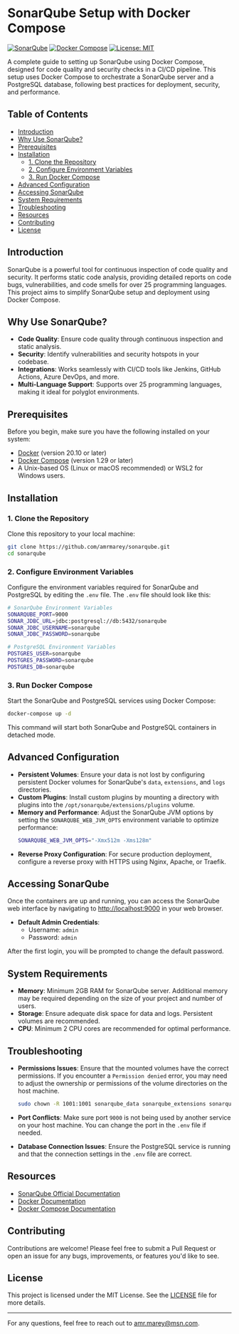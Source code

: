 
# SonarQube Setup with Docker Compose

[![SonarQube](https://img.shields.io/badge/SonarQube-v9.9-blue)](https://www.sonarsource.com/products/sonarqube/)
[![Docker Compose](https://img.shields.io/badge/Docker%20Compose-v1.29.2-green)](https://docs.docker.com/compose/)
[![License: MIT](https://img.shields.io/badge/License-MIT-yellow.svg)](https://opensource.org/licenses/MIT)

A complete guide to setting up SonarQube using Docker Compose, designed for code quality and security checks in a CI/CD pipeline. This setup uses Docker Compose to orchestrate a SonarQube server and a PostgreSQL database, following best practices for deployment, security, and performance.

## Table of Contents

- [Introduction](#introduction)
- [Why Use SonarQube?](#why-use-sonarqube)
- [Prerequisites](#prerequisites)
- [Installation](#installation)
  - [1. Clone the Repository](#1-clone-the-repository)
  - [2. Configure Environment Variables](#2-configure-environment-variables)
  - [3. Run Docker Compose](#3-run-docker-compose)
- [Advanced Configuration](#advanced-configuration)
- [Accessing SonarQube](#accessing-sonarqube)
- [System Requirements](#system-requirements)
- [Troubleshooting](#troubleshooting)
- [Resources](#resources)
- [Contributing](#contributing)
- [License](#license)

## Introduction

SonarQube is a powerful tool for continuous inspection of code quality and security. It performs static code analysis, providing detailed reports on code bugs, vulnerabilities, and code smells for over 25 programming languages. This project aims to simplify SonarQube setup and deployment using Docker Compose.

## Why Use SonarQube?

- **Code Quality**: Ensure code quality through continuous inspection and static analysis.
- **Security**: Identify vulnerabilities and security hotspots in your codebase.
- **Integrations**: Works seamlessly with CI/CD tools like Jenkins, GitHub Actions, Azure DevOps, and more.
- **Multi-Language Support**: Supports over 25 programming languages, making it ideal for polyglot environments.

## Prerequisites

Before you begin, make sure you have the following installed on your system:

- [Docker](https://www.docker.com/get-started) (version 20.10 or later)
- [Docker Compose](https://docs.docker.com/compose/install/) (version 1.29 or later)
- A Unix-based OS (Linux or macOS recommended) or WSL2 for Windows users.

## Installation

### 1. Clone the Repository

Clone this repository to your local machine:

```bash
git clone https://github.com/amrmarey/sonarqube.git
cd sonarqube
```

### 2. Configure Environment Variables

Configure the environment variables required for SonarQube and PostgreSQL by editing the `.env` file. The `.env` file should look like this:

```bash
# SonarQube Environment Variables
SONARQUBE_PORT=9000
SONAR_JDBC_URL=jdbc:postgresql://db:5432/sonarqube
SONAR_JDBC_USERNAME=sonarqube
SONAR_JDBC_PASSWORD=sonarqube

# PostgreSQL Environment Variables
POSTGRES_USER=sonarqube
POSTGRES_PASSWORD=sonarqube
POSTGRES_DB=sonarqube
```

### 3. Run Docker Compose

Start the SonarQube and PostgreSQL services using Docker Compose:

```bash
docker-compose up -d
```

This command will start both SonarQube and PostgreSQL containers in detached mode.

## Advanced Configuration

- **Persistent Volumes**: Ensure your data is not lost by configuring persistent Docker volumes for SonarQube's `data`, `extensions`, and `logs` directories.
- **Custom Plugins**: Install custom plugins by mounting a directory with plugins into the `/opt/sonarqube/extensions/plugins` volume.
- **Memory and Performance**: Adjust the SonarQube JVM options by setting the `SONARQUBE_WEB_JVM_OPTS` environment variable to optimize performance:
  ```bash
  SONARQUBE_WEB_JVM_OPTS="-Xmx512m -Xms128m"
  ```
- **Reverse Proxy Configuration**: For secure production deployment, configure a reverse proxy with HTTPS using Nginx, Apache, or Traefik.

## Accessing SonarQube

Once the containers are up and running, you can access the SonarQube web interface by navigating to [http://localhost:9000](http://localhost:9000) in your web browser.

- **Default Admin Credentials**:
  - Username: `admin`
  - Password: `admin`

After the first login, you will be prompted to change the default password.

## System Requirements

- **Memory**: Minimum 2GB RAM for SonarQube server. Additional memory may be required depending on the size of your project and number of users.
- **Storage**: Ensure adequate disk space for data and logs. Persistent volumes are recommended.
- **CPU**: Minimum 2 CPU cores are recommended for optimal performance.

## Troubleshooting

- **Permissions Issues**: Ensure that the mounted volumes have the correct permissions. If you encounter a `Permission denied` error, you may need to adjust the ownership or permissions of the volume directories on the host machine.
  
  ```bash
  sudo chown -R 1001:1001 sonarqube_data sonarqube_extensions sonarqube_logs
  ```

- **Port Conflicts**: Make sure port `9000` is not being used by another service on your host machine. You can change the port in the `.env` file if needed.

- **Database Connection Issues**: Ensure the PostgreSQL service is running and that the connection settings in the `.env` file are correct.

## Resources

- [SonarQube Official Documentation](https://docs.sonarsource.com/sonarqube/latest/)
- [Docker Documentation](https://docs.docker.com/)
- [Docker Compose Documentation](https://docs.docker.com/compose/)

## Contributing

Contributions are welcome! Please feel free to submit a Pull Request or open an issue for any bugs, improvements, or features you'd like to see.

## License

This project is licensed under the MIT License. See the [LICENSE](LICENSE) file for more details.

---

For any questions, feel free to reach out to [amr.marey@msn.com](mailto:amr.marey@msn.com).
